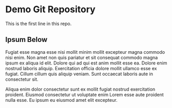 # Demo Git Repository 

This is the first line in this repo.

## Ipsum Below

Fugiat esse magna esse nisi mollit minim mollit excepteur magna commodo nisi enim. Non amet non quis pariatur et sit consequat commodo magna ipsum ex aliqua id elit. Dolore qui ad qui est anim mollit esse ea.
Dolore enim nostrud laboris aliquip. Exercitation officia dolore mollit ullamco esse ex fugiat. Cillum cillum quis aliquip veniam. Sunt occaecat laboris aute in consectetur sit.

Aliqua enim dolor consectetur sunt ex mollit fugiat nostrud exercitation proident. Eiusmod consectetur ut voluptate enim Lorem esse aute proident nulla esse. Eu ipsum eu eiusmod amet elit excepteur.